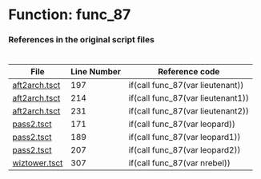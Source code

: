 # Function: func_87
### References in the original script files

#

| File | Line Number | Reference code |
| --- | --- | --- |
| [aft2arch.tsct](../../../out/aft2arch.tsct#L197) | 197 | if(call func_87(var lieutenant)) |
| [aft2arch.tsct](../../../out/aft2arch.tsct#L214) | 214 | if(call func_87(var lieutenant1)) |
| [aft2arch.tsct](../../../out/aft2arch.tsct#L231) | 231 | if(call func_87(var lieutenant2)) |
| [pass2.tsct](../../../out/pass2.tsct#L171) | 171 | if(call func_87(var leopard)) |
| [pass2.tsct](../../../out/pass2.tsct#L189) | 189 | if(call func_87(var leopard1)) |
| [pass2.tsct](../../../out/pass2.tsct#L207) | 207 | if(call func_87(var leopard2)) |
| [wiztower.tsct](../../../out/wiztower.tsct#L307) | 307 | if(call func_87(var nrebel)) |
